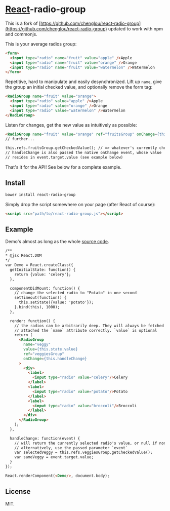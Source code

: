 # [React](http://facebook.github.io/react/)-radio-group

This is a fork of
[https://github.com/chenglou/react-radio-group](https://github.com/chenglou/react-radio-group)
updated to work with npm and commonjs.

This is your average radios group:

```html
<form>
  <input type="radio" name="fruit" value="apple" />Apple
  <input type="radio" name="fruit" value="orange" />Orange
  <input type="radio" name="fruit" value="watermelon" />Watermelon
</form>
```

Repetitive, hard to manipulate and easily desynchronized.
Lift up `name`, give the group an initial checked value, and optionally remove the form tag:

```html
<RadioGroup name="fruit" value="orange">
  <input type="radio" value="apple" />Apple
  <input type="radio" value="orange" />Orange
  <input type="radio" value="watermelon" />Watermelon
</RadioGroup>
```

Listen for changes, get the new value as intuitively as possible:

```html
<RadioGroup name="fruit" value="orange" ref="fruitsGroup" onChange={this.handleChange}>
// further...

this.refs.fruitsGroup.getCheckedValue(); // => whatever's currently checked
// handleChange is also passed the native onChange event, whose value
// resides in event.target.value (see example below)
```

That's it for the API! See below for a complete example.

## Install

```sh
bower install react-radio-group
```

Simply drop the script somewhere on your page (after React of course):

```html
<script src="path/to/react-radio-group.js"></script>
```

## Example

Demo's almost as long as the whole [source code](https://github.com/chenglou/react-radiogroup/blob/master/react-radiogroup.jsx).

```html
/**
* @jsx React.DOM
*/
var Demo = React.createClass({
  getInitialState: function() {
    return {value: 'celery'};
  },

  componentDidMount: function() {
    // change the selected radio to "Potato" in one second
    setTimeout(function() {
      this.setState({value: 'potato'});
    }.bind(this), 1000);
  },

  render: function() {
    // the radios can be arbitrarily deep. They will always be fetched and
    // attached the `name` attribute correctly. `value` is optional
    return (
      <RadioGroup
        name="veggy"
        value={this.state.value}
        ref="veggiesGroup"
        onChange={this.handleChange}
      >
        <div>
          <label>
            <input type="radio" value="celery"/>Celery
          </label>
          <label>
            <input type="radio" value="potato"/>Potato
          </label>
          <label>
            <input type="radio" value="broccoli"/>Broccoli
          </label>
        </div>
      </RadioGroup>
    );
  },

  handleChange: function(event) {
    // will return the currently selected radio's value, or null if none
    // alternatively, use the passed parameter `event`
    var selectedVeggy = this.refs.veggiesGroup.getCheckedValue();
    var sameVeggy = event.target.value;
  }
});

React.renderComponent(<Demo/>, document.body);
```

## License

MIT.
